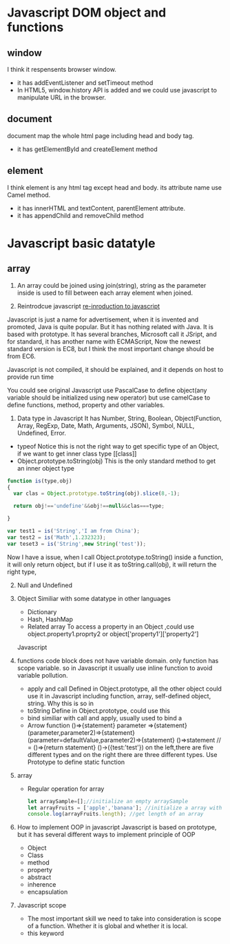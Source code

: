 # Javascript DOM object and functions
## window

I think it respensents browser window.
   - it has addEventListener and setTimeout method
   - In HTML5, window.history API is added and we could use javascript to manipulate URL in the browser.

## document

document map the whole html page including head and body tag.
   - it has getElementById and createElement method
## element

I think element is any html tag except head and body. its attribute name use Camel method.
   - it has innerHTML and textContent, parentElement attribute.
   -  it has appendChild and removeChild method


# Javascript basic datatyle
## array
1. An array could be joined using join(string), string as the parameter inside is used to fill between each array element when joined.


2. Reintrodcue javascript
[re-inroduction to javascript](https://developer.mozilla.org/zh-CN/docs/Web/JavaScript/A_re-introduction_to_JavaScript)

Javascript is just a name for advertisement, when it is invented and promoted, Java is quite popular. But it has nothing related with Java. It is based with prototype. It has several branches, Microsoft call it JSript, and for standard, it has another name with ECMAScript, Now the newest standard version is EC8, but
I think the most important change should be from EC6.

Javascript is not compiled, it should be explained, and it depends on host to provide run time

You could see original Javascript use PascalCase to define object(any variable should be initialized using new operator) but use camelCase to define functions, method, property and other variables.

1. Data type in Javascript
 It has Number, String, Boolean, Object(Function, Array, RegExp, Date, Math, Arguments, JSON), Symbol, NULL, Undefined, Error.

  * typeof
  Notice this is not the right way to get specific type of an Object, if we want to get inner class type [[class]]
  * Object.prototype.toString(obj)
  This is the only standard method to get an inner object type
  ```javascript
  function is(type,obj)
  {
    var clas = Object.prototype.toString(obj).slice(8,-1);

    return obj!=='undefine'&&obj!==null&&clas===type;

  }

  var test1 = is('String','I am from China');
  var test2 = is('Math',1.232323);
  var teset3 = is('String',new String('test'));
  ```
  Now I have a issue, when I call Object.prototype.toString() inside a function, it will only return object, but if I use it as toString.call(obj), it will return the right type, 

 2. Null and Undefined

 3. Object
    Similiar with some datatype in other languages
    * Dictionary
    * Hash, HashMap
    * Related array
    To access a property in an Object ,could use object.property1.proprty2 or object['property1']['property2']

    Javascript  
  4. functions
     code block does not have variable domain. only function has scope variable. so in Javascript it usually use inline function to avoid variable pollution.
     * apply and call
      Defined in Object.prototype, all the other object could use it in Javascript including function, array, self-defined object, string. Why this is so in
      * toString
      Define in Object.prototype, could use this
      * bind
      similiar with call and apply, usually used to bind a
      * Arrow function
      ()=>{statement}
      parameter =>{statement}
      (parameter,parameter2)=>{statement}
      (parameter=defaultValue,parameter2)=>{statement}
      ()=>statement // = ()=>{return statement}
      ()->({test:'test'})
      on the left,there are five different types and on the right there are three different types.
     Use Prototype to define static function
  5. array
     * Regular operation for array
       ```javascript
       let arraySample=[];//initialize an empty arraySample
       let arrayFruits = ['apple','banana']; //initialize a array with some fruits
       console.log(arrayFruits.length); //get length of an array

       ```
  6. How to implement OOP in javascript
     Javascript is based on prototype, but it has several different ways to implement principle of OOP
     * Object
     * Class
     * method
     * property
     * abstract
     * inherence
     * encapsulation

  7. Javascript scope
     * The most important skill we need to take into consideration is scope of a function. Whether it is global and whether it is local.
     * this keyword
